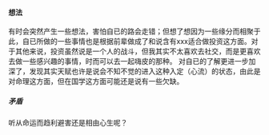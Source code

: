 #### 想法
有时会突然产生一些想法，害怕自已的路会走错；但想了想因为一些缘分而相聚于此，自已所做的一些事情也是根据前辈做成了和说含有xxx适合做投资这方面。对于其他来说，投资虽然说是一个人的战斗，但我其实不太喜欢去社交，而是更喜欢去做一些感兴趣的事情，时而可以去一起嗨皮的那种。
对自已的了解更进一步加深了，发现其实天赋也许是说会不知不觉的进入这种入定（心流）的状态，由此是对命理这方面，但在国学这方面可能还是说有一些欠缺。
##### 矛盾
听从命运而趋利避害还是相由心生呢？